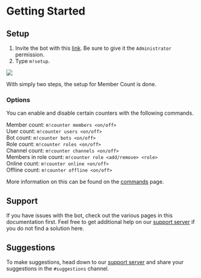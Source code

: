 # Getting Started

## Setup

1. Invite the bot with this [link](https://discordapp.com/api/oauth2/authorize?client_id=432533456807919639&permissions=8&scope=bot). Be sure to give it the `Administrator` permission.
2. Type `m!setup`.

![](.gitbook/assets/image.png)

With simply two steps, the setup for Member Count is done.

### Options

You can enable and disable certain counters with the following commands.

Member count: `m!counter members <on/off>`  
User count: `m!counter users <on/off>`  
Bot count: `m!counter bots <on/off>`  
Role count: `m!counter roles <on/off>`  
Channel count: `m!counter channels <on/off>`  
Members in role count: `m!counter role <add/remove> <role>`  
Online count: `m!counter online <on/off>`  
Offline count: `m!counter offline <on/off>`

More information on this can be found on the [commands](commands-extended.md) page.

## Support

If you have issues with the bot, check out the various pages in this documentation first. Feel free to get additional help on our [support server](https://discord.gg/dWMgWWw) if you do not find a solution here.

## Suggestions

To make suggestions, head down to our [support server](https://discord.gg/dWMgWWw) and share your suggestions in the `#suggestions` channel.

